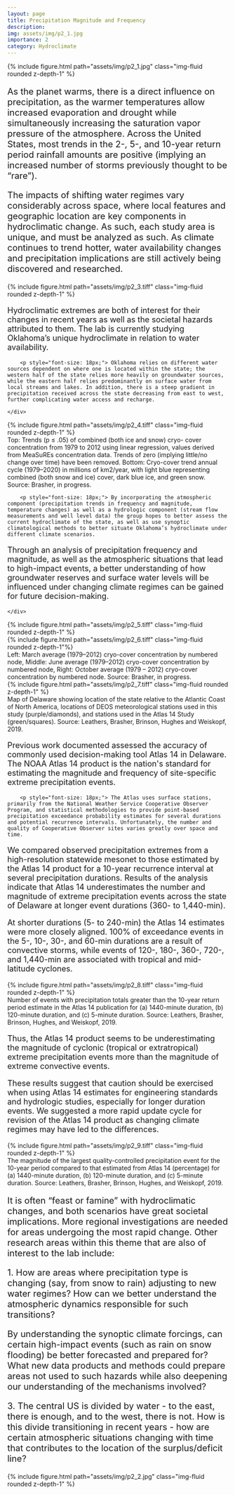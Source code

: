 ```yaml
---
layout: page
title: Precipitation Magnitude and Frequency
description: 
img: assets/img/p2_1.jpg
importance: 2
category: Hydroclimate
---
```


<div class="row">
    <div class="col-sm mt-3 mt-md-0 text-center">
        {% include figure.html path="assets/img/p2_1.jpg" class="img-fluid rounded z-depth-1" %}
    </div>
</div>

<p style="font-size: 20px;"> As the planet warms, there is a direct influence on precipitation, as the warmer temperatures allow increased evaporation and drought while simultaneously increasing the saturation vapor pressure of the atmosphere. Across the United States, most trends in the 2-, 5-, and 10-year return period rainfall amounts are positive (implying an increased number of storms previously thought to be “rare”). 
</p>
            <p style="font-size: 20px;"> The impacts of shifting water regimes vary considerably across space, where local features and geographic location are key components in hydroclimatic change. As such, each study area is unique, and must be analyzed as such. As climate continues to trend hotter, water availability changes and precipitation implications are still actively being discovered and researched. </p>
        

<div class="row">
    <div class="col-sm-8">
        {% include figure.html path="assets/img/p2_3.tiff" class="img-fluid rounded z-depth-1" %}
    </div>
    <div class="col-sm-4">
       <p style="font-size: 18px;"> Hydroclimatic extremes are both of interest for their changes in recent years as well as the societal hazards attributed to them. The lab is currently studying Oklahoma’s unique hydroclimate in relation to water availability.  </p>
        
        <p style="font-size: 18px;"> Oklahoma relies on different water sources dependent on where one is located within the state; the western half of the state relies more heavily on groundwater sources, while the eastern half relies predominantly on surface water from local streams and lakes. In addition, there is a steep gradient in precipitation received across the state decreasing from east to west, further complicating water access and recharge.
</p>
        

    </div>
</div>
<div class="row">
    <div class="col-sm-8">
        {% include figure.html path="assets/img/p2_4.tiff" class="img-fluid rounded z-depth-1" %}
      <div class="caption">
            Top: Trends (p ≤ .05) of combined (both ice and snow) cryo- cover concentration from 1979 to 2012 using linear regression, values derived from MeaSuREs concentration data. Trends of zero (implying little/no change over time) have been removed. Bottom: Cryo-cover trend annual cycle (1979–2020) in millions of km2/year, with light blue representing combined (both snow and ice) cover, dark blue ice, and green snow. Source: Brasher, in progress. 
        </div>
     </div>
    <div class="col-sm-4">
        
        <p style="font-size: 18px;"> By incorporating the atmospheric component (precipitation trends in frequency and magnitude, temperature changes) as well as a hydrologic component (stream flow measurements and well level data) the group hopes to better assess the current hydroclimate of the state, as well as use synoptic climatological methods to better situate Oklahoma’s hydroclimate under different climate scenarios.
</p>


<p style="font-size: 18px;"> Through an analysis of precipitation frequency and magnitude, as well as the atmospheric situations that lead to high-impact events, a better understanding of how groundwater reserves and surface water levels will be influenced under changing climate regimes can be gained for future decision-making. </p> 



    </div>
</div>


<div class="row">
    <div class="col-sm mt-6 mt-md-0">
        {% include figure.html path="assets/img/p2_5.tiff" class="img-fluid rounded z-depth-1" %}
    </div>
    <div class="col-sm mt-6 mt-md-0">
        {% include figure.html path="assets/img/p2_6.tiff" class="img-fluid rounded z-depth-1"%}
    </div>
      <div class="caption">
            Left: March average (1979–2012) cryo-cover concentration by numbered node, Middle: June average (1979–2012) cryo-cover concentration by numbered node, Right: October average (1979 – 2012) cryo-cover concentration by numbered node. Source: Brasher, in progress.
        </div>
</div>

    
<div class="row">
    <div class="col-sm-8">
        {% include figure.html path="assets/img/p2_7.tiff" class="img-fluid rounded z-depth-1" %}
      <div class="caption">
            Map of Delaware showing location of the state relative to the Atlantic Coast of North America, locations of DEOS meteorological stations used in this study (purple/diamonds), and stations used in the Atlas 14 Study (green/squares). Source: Leathers, Brasher, Brinson, Hughes and Weiskopf, 2019. 
        </div>
     </div>
    <div class="col-sm-4">
        <p style="font-size: 18px;"> Previous work documented assessed the accuracy of commonly used decision-making tool Atlas 14 in Delaware. The NOAA Atlas 14 product is the nation's standard for estimating the magnitude and frequency of site-specific extreme precipitation events. </p>
        
        <p style="font-size: 18px;"> The Atlas uses surface stations, primarily from the National Weather Service Cooperative Observer Program, and statistical methodologies to provide point-based precipitation exceedance probability estimates for several durations and potential recurrence intervals. Unfortunately, the number and quality of Cooperative Observer sites varies greatly over space and time. 
</p>
    </div>

<p style="font-size: 18px;"> We compared observed precipitation extremes from a high-resolution statewide mesonet to those estimated by the Atlas 14 product for a 10-year recurrence interval at several precipitation durations. Results of the analysis indicate that Atlas 14 underestimates the number and magnitude of extreme precipitation events across the state of Delaware at longer event durations (360- to 1,440-min). </p>

<p style="font-size: 18px;"> At shorter durations (5- to 240-min) the Atlas 14 estimates were more closely aligned. 100% of exceedance events in the 5-, 10-, 30-, and 60-min durations are a result of convective storms, while events of 120-, 180-, 360-, 720-, and 1,440-min are associated with tropical and mid-latitude cyclones. </p>

<div class="row">
    <div class="col-sm mt-3 mt-md-0 text-center">
        {% include figure.html path="assets/img/p2_8.tiff" class="img-fluid rounded z-depth-1" %}
    </div>
</div>
<div class="caption">
    Number of events with precipitation totals greater than the 10-year return period estimate in the Atlas 14 publication for (a) 1440-minute duration, (b) 120-minute duration, and (c) 5-minute duration. Source: Leathers, Brasher, Brinson, Hughes, and Weiskopf, 2019.
</div>


<p style="font-size: 18px;"> Thus, the Atlas 14 product seems to be underestimating the magnitude of cyclonic (tropical or extratropical) extreme precipitation events more than the magnitude of extreme convective events.
</p>

<p style="font-size: 18px;"> These results suggest that caution should be exercised when using Atlas 14 estimates for engineering standards and hydrologic studies, especially for longer duration events. We suggested a more rapid update cycle for revision of the Atlas 14 product as changing climate regimes may have led to the differences. 
</p>


<div class="row">
    <div class="col-sm mt-3 mt-md-0 text-center">
        {% include figure.html path="assets/img/p2_9.tiff" class="img-fluid rounded z-depth-1" %}
    </div>
</div>
<div class="caption">
    The magnitude of the largest quality-controlled precipitation event for the 10-year period compared to that estimated from Atlas 14 (percentage) for (a) 1440-minute duration, (b) 120-minute duration, and (c) 5-minute duration. Source: Leathers, Brasher, Brinson, Hughes, and Weiskopf, 2019.
</div>

<p style="font-size: 20px;"> It is often “feast or famine” with hydroclimatic changes, and both scenarios have great societal implications. More regional investigations are needed for areas undergoing the most rapid change. Other research areas within this theme that are also of interest to the lab include: 
</p>

<p style="font-size: 20px;"> 1. How are areas where precipitation type is changing (say, from snow to rain) adjusting to new water regimes? How can we better understand the atmospheric dynamics responsible for such transitions?
</p>
<p style="font-size: 20px;"> By understanding the synoptic climate forcings, can certain high-impact events (such as rain on snow flooding) be better forecasted and prepared for? What new data products and methods could prepare areas not used to such hazards while also deepening our understanding of the mechanisms involved?
</p>
<p style="font-size: 20px;"> 3. The central US is divided by water - to the east, there is enough, and to the west, there is not. How is this divide transitioning in recent years - how are certain atmospheric situations changing with time that contributes to the location of the surplus/deficit line? 
</p>
<div class="row">
    <div class="col-sm mt-3 mt-md-0 text-center">
        {% include figure.html path="assets/img/p2_2.jpg" class="img-fluid rounded z-depth-1" %}
    </div>
</div>



